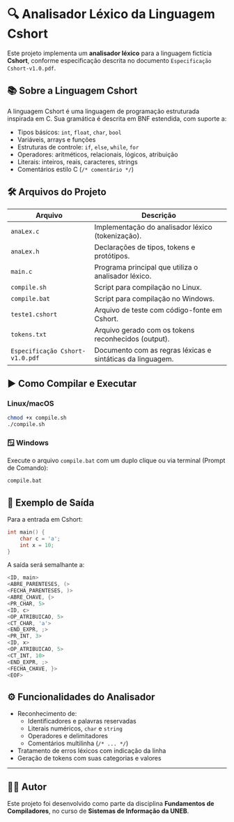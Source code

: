 # 🔍 Analisador Léxico da Linguagem Cshort

Este projeto implementa um **analisador léxico** para a linguagem fictícia **Cshort**, conforme especificação descrita no documento `Especificação Cshort-v1.0.pdf`.

## 📚 Sobre a Linguagem Cshort

A linguagem Cshort é uma linguagem de programação estruturada inspirada em C. Sua gramática é descrita em BNF estendida, com suporte a:

- Tipos básicos: `int`, `float`, `char`, `bool`
- Variáveis, arrays e funções
- Estruturas de controle: `if`, `else`, `while`, `for`
- Operadores: aritméticos, relacionais, lógicos, atribuição
- Literais: inteiros, reais, caracteres, strings
- Comentários estilo C (`/* comentário */`)

## 🛠 Arquivos do Projeto

| Arquivo           | Descrição |
|------------------|-----------|
| `anaLex.c`       | Implementação do analisador léxico (tokenização). |
| `anaLex.h`       | Declarações de tipos, tokens e protótipos. |
| `main.c`         | Programa principal que utiliza o analisador léxico. |
| `compile.sh`     | Script para compilação no Linux. |
| `compile.bat`    | Script para compilação no Windows. |
| `teste1.cshort`  | Arquivo de teste com código-fonte em Cshort. |
| `tokens.txt`     | Arquivo gerado com os tokens reconhecidos (output). |
| `Especificação Cshort-v1.0.pdf` | Documento com as regras léxicas e sintáticas da linguagem. |

## ▶️ Como Compilar e Executar

### Linux/macOS
```bash
chmod +x compile.sh
./compile.sh
```

### 🪟 Windows

Execute o arquivo `compile.bat` com um duplo clique ou via terminal (Prompt de Comando):

```cmd
compile.bat
```

## 🧪 Exemplo de Saída

Para a entrada em Cshort:

```c
int main() {
    char c = 'a';
    int x = 10;
}
```
A saída será semalhante a:

```c
<ID, main>
<ABRE_PARENTESES, (>
<FECHA_PARENTESES, )>
<ABRE_CHAVE, {>
<PR_CHAR, 5>
<ID, c>
<OP_ATRIBUICAO, 5>
<CT_CHAR, 'a'>
<END_EXPR, ;>
<PR_INT, 3>
<ID, x>
<OP_ATRIBUICAO, 5>
<CT_INT, 10>
<END_EXPR, ;>
<FECHA_CHAVE, }>
<EOF>
```

## ⚙️ Funcionalidades do Analisador

- Reconhecimento de:
  - Identificadores e palavras reservadas
  - Literais numéricos, `char` e `string`
  - Operadores e delimitadores
  - Comentários multilinha (`/* ... */`)
- Tratamento de erros léxicos com indicação da linha
- Geração de tokens com suas categorias e valores


---


## 👨‍💻 Autor

Este projeto foi desenvolvido como parte da disciplina **Fundamentos de Compiladores**, no curso de **Sistemas de Informação da UNEB**.
